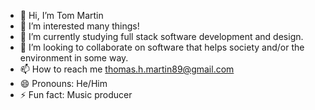 - 👋 Hi, I’m Tom Martin
- 👀 I’m interested many things!
- 🌱 I’m currently studying full stack software development and design.
- 💞️ I’m looking to collaborate on software that helps society and/or the environment in some way.
- 📫 How to reach me thomas.h.martin89@gmail.com
- 😄 Pronouns: He/Him
- ⚡ Fun fact: Music producer 

<!---
TommyMart/TommyMart is a ✨ special ✨ repository because its `README.md` (this file) appears on your GitHub profile.
You can click the Preview link to take a look at your changes.
--->
